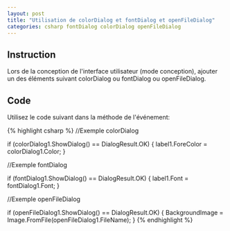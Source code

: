 ```yaml
---
layout: post
title: "Utilisation de colorDialog et fontDialog et openFileDialog"
categories: csharp fontDialog colorDialog openFileDialog
---
```

## Instruction
Lors de la conception de l'interface utilisateur (mode conception), ajouter un des éléments suivant colorDialog ou fontDialog ou openFileDialog.

## Code
Utilisez le code suivant dans la méthode de l'événement:

{% highlight csharp %}
//Exemple colorDialog

if (colorDialog1.ShowDialog() == DialogResult.OK)
{
  label1.ForeColor = colorDialog1.Color;
}

//Exemple fontDialog

if (fontDialog1.ShowDialog() == DialogResult.OK)
{
  label1.Font = fontDialog1.Font;
 }
 
//Exemple openFileDialog

if (openFileDialog1.ShowDialog() == DialogResult.OK)
{
  BackgroundImage = Image.FromFile(openFileDialog1.FileName);
}
{% endhighlight %}
